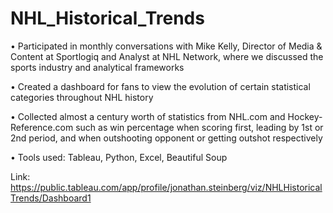 # NHL_Historical_Trends

• Participated in monthly conversations with Mike Kelly, Director of Media & Content at Sportlogiq and Analyst at NHL Network, where we discussed the sports industry and analytical frameworks

• Created a dashboard for fans to view the evolution of certain statistical categories throughout NHL history

• Collected almost a century worth of statistics from NHL.com and Hockey-Reference.com such as win percentage when scoring first, leading by 1st or 2nd period, and when outshooting opponent or getting outshot respectively

• Tools used: Tableau, Python, Excel, Beautiful Soup 

Link: https://public.tableau.com/app/profile/jonathan.steinberg/viz/NHLHistoricalTrends/Dashboard1
